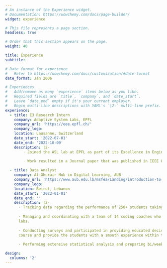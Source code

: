 ```yaml
---
# An instance of the Experience widget.
# Documentation: https://wowchemy.com/docs/page-builder/
widget: experience

# This file represents a page section.
headless: true

# Order that this section appears on the page.
weight: 40

title: Experience
subtitle:

# Date format for experience
#   Refer to https://wowchemy.com/docs/customization/#date-format
date_format: Jan 2006

# Experiences.
#   Add/remove as many `experience` items below as you like.
#   Required fields are `title`, `company`, and `date_start`.
#   Leave `date_end` empty if it's your current employer.
#   Begin multi-line descriptions with YAML's `|2-` multi-line prefix.
experience:
  - title: E3 Research Intern
    company: Adaptive System Labs, EPFL
    company_url: 'https://eee.epfl.ch/'
    company_logo:  
    location: Lausanne, Switzerland
    date_start: '2022-07-01'
    date_end: '2022-10-09'
    description: |2-
        · Joined the ASL lab at EPFL as part of its Excellence in Engineering Fellowship Program, under the supervision of Professor Ali H. Sayed.
        
        · Work resulted in a Journal paper that was published in IEEE OJCSYS. 

  - title: Data Analyst
    company: Al-Ghurair Hub in Digital Learning, AUB
    company_url: 'https://www.aub.edu.lb/msfea/Landing/introduction-to-Python.html'
    company_logo: 
    location: Beirut, Lebanon
    date_start: '2022-01-01'
    date_end: ''
    description: |2-
      · Tracking data regarding the performance of 250+ students taking EECE 230X “Introduction to Computation and Programming” that was being offered for the first time in a mixed-learning format.
      
      · Managing and coordinating with a team of 14 coding coaches who were conducting office hours and
      labs.
      
      · Conducting surveys and participated in providing educated decision-making schemes in order to improve the delivery of the
      course and provide the students with a smooth experience within the course.
      
      · Performing extensive statistical analysis and preparing bi/weekly reports regarding course performance

design:
  columns: '2'
---
```

